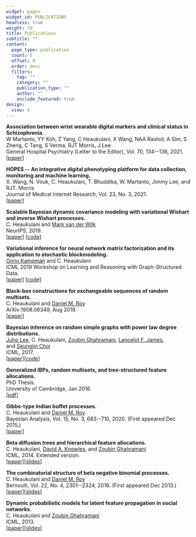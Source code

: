 ```yaml
---
widget: pages
widget_id: PUBLICATIONS
headless: true
weight: 70
title: Publications
subtitle: ""
content:
  page_type: publication
  count: 5
  offset: 0
  order: desc
  filters:
    tag: ""
    category: ""
    publication_type: ""
    author: ""
    exclude_featured: true
design:
  view: 4
---
```

**Association between wrist wearable digital markers and clinical status in Schizophrenia.** \
W Martanto, YY Koh, Z Yang, C Heaukulani, X Wang, NAA Rashid, A Sim, S Zheng, C Tang, S Verma, RJT Morris, J Lee \
General Hospital Psychiatry (Letter to the Editor), Vol. 70, 134--136, 2021. \
[[paper](https://pubmed.ncbi.nlm.nih.gov/33541723/)]

**HOPES -- An integrative digital phenotyping platform for data collection, monitoring and machine learning.** \
X. Wang, N. Vouk, C. Heaukulani, T. Bhuddika, W. Martanto, Jimmy Lee, and RJT. Morris \
Journal of Medical Internet Research, Vol. 23, No. 3, 2021. \
[[paper](https://arxiv.org/abs/2008.12431)]

**Scalable Bayesian dynamic covariance modeling with variational Wishart and inverse Wishart processes.** \
C. Heaukulani and [Mark van der Wilk](https://markvdw.github.io/) \
NeurIPS, 2019. \
[[paper](https://arxiv.org/abs/1906.09360)] [[code](https://github.com/ckheaukulani/swpr)]

**Variational inference for neural network matrix factorization and its application to stochastic blockmodeling.** \
[Onno Kampman](https://onnokampman.github.io/) and C. Heaukulani \
ICML 2019 Workshop on Learning and Reasoning with Graph-Structured Data. \
[[paper](https://arxiv.org/abs/1905.04502)] [[code](https://github.com/ckheaukulani/bayes-nnet-mf)]

**Black-box constructions for exchangeable sequences of random multisets.** \
C. Heaukulani and [Daniel M. Roy](http://danroy.org/) \
ArXiv:1908.06349, Aug 2019. \
[[paper](https://arxiv.org/abs/1908.06349)]

**Bayesian inference on random simple graphs with power law degree distributions.** \
[Juho Lee](http://mlg.postech.ac.kr/~stonecold/), C. Heaukulani, [Zoubin Ghahramani](http://mlg.eng.cam.ac.uk/zoubin/), [Lancelot F. James](http://www.bm.ust.hk/isom/staff/lancelot.html), and [Seungjin Choi](http://mlg.postech.ac.kr/~seungjin/) \
ICML, 2017. \
[[paper](https://arxiv.org/abs/1702.08239)][[code](https://github.com/juho-lee/powerlawgraph)]

**Generalized IBPs, random multisets, and tree-structured feature allocations.** \
PhD Thesis. \
University of Cambridge, Jan 2016. \
[[pdf](http://heaukulani.org/thesis.pdf)]

**Gibbs-type Indian buffet processes.** \
C. Heaukulani and [Daniel M. Roy](http://danroy.org/) \
Bayesian Analysis, Vol. 15, No. 3, 683--710, 2020. (First appeared Dec 2015.)\
[[paper](https://projecteuclid.org/euclid.ba/1560909812)]

**Beta diffusion trees and hierarchical feature allocations.** \
C. Heaukulani, [David A. Knowles](http://cs.stanford.edu/people/davidknowles/), and [Zoubin Ghahramani](http://mlg.eng.cam.ac.uk/zoubin/) \
ICML, 2014. Extended version. \
[[paper](http://arxiv.org/abs/1408.3378)][[slides](http://heaukulani.org/BDT_ICML2014.pdf)]

**The combinatorial structure of beta negative binomial processes.** \
C. Heaukulani and [Daniel M. Roy](http://danroy.org/) \
Bernoulli, Vol. 22, No. 4, 2301--2324, 2016. (First appeared Dec 2013.)\
[[paper](http://arxiv.org/abs/1401.0062)][[slides](http://heaukulani.org/BNP9_nbprocess.pdf)]

**Dynamic probabilistic models for latent feature propagation in social networks.** \
C. Heaukulani and [Zoubin Ghahramani](http://mlg.eng.cam.ac.uk/zoubin/) \
ICML, 2013. \
[[paper](http://heaukulani.org/LFP_ICML13.pdf)][[slides](http://heaukulani.org/LFP_Presentation.pdf)]